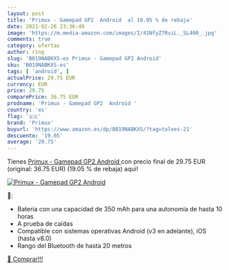 ```yaml
---
layout: post
title: 'Primux - Gamepad GP2  Android  al 19.05 % de rebaja'
date: 2021-02-26 23:36:49
image: 'https://m.media-amazon.com/images/I/41NfyZ7RviL._SL400_.jpg'
comments: true
category: ofertas
author: ring
slug: 'B019NABKXS-es Primux - Gamepad GP2 Android'
sku: 'B019NABKXS-es'
tags: [ 'android', ]
actualPrice: 29.75 EUR
currency: EUR
price: 29.75
comparePrice: 36.75 EUR
prodname: 'Primux - Gamepad GP2  Android '
country: 'es'
flag: '🇪🇸'
brand: 'Primux'
buyurl: 'https://www.amazon.es/dp/B019NABKXS/?tag=tolees-21'
descuento: '19.05'
average: '29.75'
---
```


Tienes [Primux - Gamepad GP2  Android ](https://www.amazon.es/dp/B019NABKXS/?tag=tolees-21) con precio final de  29.75 EUR (original: 36.75 EUR) (19.05 %  de rebaja) aqui!

[![Primux - Gamepad GP2  Android ](https://m.media-amazon.com/images/I/41NfyZ7RviL._SL400_.jpg)](https://www.amazon.es/dp/B019NABKXS/?tag=tolees-21)

🔎:

- Batería con una capacidad de 350 mAh para una autonomía de hasta 10 horas
- A prueba de caídas
- Compatible con sistemas operativas Android (v3 en adelante), iOS (hasta v8.0)
- Rango del Bluetooth de hasta 20 metros

[🛒 Comprar!!!](https://www.amazon.es/dp/B019NABKXS/?tag=tolees-21)
